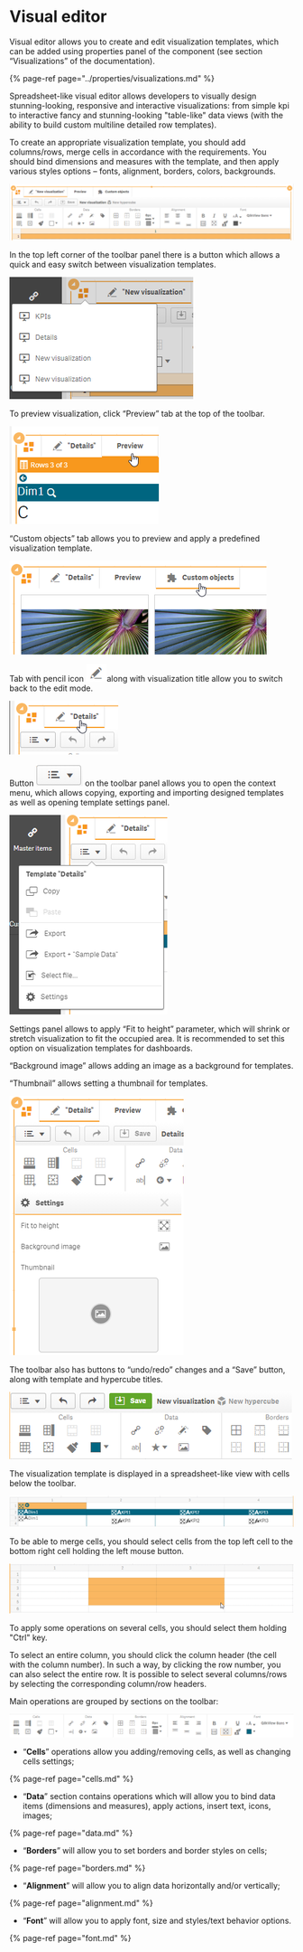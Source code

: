 # Visual editor

Visual editor allows you to create and edit visualization templates, which can be added using properties panel of the component \(see section “Visualizations” of the documentation\).

{% page-ref page="../properties/visualizations.md" %}

Spreadsheet-like visual editor allows developers to visually design stunning-looking, responsive and interactive visualizations: from simple kpi to interactive fancy and stunning-looking "table-like" data views \(with the ability to build custom multiline detailed row templates\).

To create an appropriate visualization template, you should add columns/rows, merge cells in accordance with the requirements. You should bind dimensions and measures with the template, and then apply various styles options – fonts, alignment, borders, colors, backgrounds.

![](../.gitbook/assets/visualeditor1.png)

In the top left corner of the toolbar panel there is a button which allows a quick and easy switch between visualization templates.

![](../.gitbook/assets/image%20%28100%29.png)

To preview visualization, click “Preview” tab at the top of the toolbar.

![](../.gitbook/assets/image%20%2821%29.png)

“Custom objects” tab allows you to preview and apply a predefined visualization template.

![](../.gitbook/assets/image%20%2874%29.png)

Tab with pencil icon ![](../.gitbook/assets/image%20%28118%29.png)along with visualization title allow you to switch back to the edit mode.

![](../.gitbook/assets/image%20%288%29.png)

Button ![](../.gitbook/assets/image%20%2890%29.png) on the toolbar panel allows you to open the context menu, which allows copying, exporting and importing designed templates as well as opening template settings panel.

![](../.gitbook/assets/image%20%28104%29.png)


Settings panel allows to apply “Fit to height” parameter, which will shrink or stretch visualization to fit the occupied area. It is recommended to set this option on visualization templates for dashboards.

“Background image” allows adding an image as a background for templates. 

“Thumbnail” allows setting a thumbnail for templates.

![](../.gitbook/assets/image%20%2831%29.png)

The toolbar also has buttons to “undo/redo” changes and a “Save” button, along with template and hypercube titles.

![](../.gitbook/assets/image%20%2842%29.png)

The visualization template is displayed in a spreadsheet-like view with cells below the toolbar.

![](../.gitbook/assets/image%20%2839%29.png)

To be able to merge cells, you should select cells from the top left cell to the bottom right cell holding the left mouse button.

![](../.gitbook/assets/image%20%28135%29.png)


To apply some operations on several cells, you should select them holding "Ctrl" key.

To select an entire column, you should click the column header \(the cell with the column number\). In such a way, by clicking the row number, you can also select the entire row. It is possible to select several columns/rows by selecting the corresponding column/row headers.

Main operations are grouped by sections on the toolbar:

![](../.gitbook/assets/visualeditortoolbar.png)

*  “**Cells**” operations allow you adding/removing cells, as well as changing cells settings;

{% page-ref page="cells.md" %}

*  “**Data**” section contains operations which will allow you to bind data items \(dimensions and measures\), apply actions, insert text, icons, images;

{% page-ref page="data.md" %}

*  “**Borders**” will allow you to set borders and border styles on cells;

{% page-ref page="borders.md" %}

*  “**Alignment**” will allow you to align data horizontally and/or vertically;

{% page-ref page="alignment.md" %}

*  “**Font**” will allow you to apply font, size and styles/text behavior options.

{% page-ref page="font.md" %}

